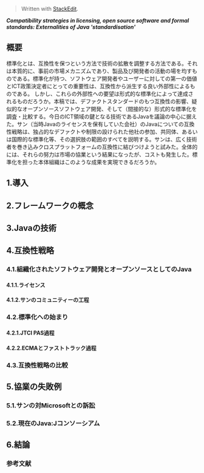 ﻿> Written with [StackEdit](https://stackedit.io/).

***Compatibility strategies in licensing, open source software and formal standards: Externalities of Java 'standardisation'***

## 概要
標準化とは、互換性を保つという方法で技術の拡散を調整する方法である。それは本質的に、事前の市場メカニズムであり、製品及び開発者の活動の場を均すものである。標準化が持つ、ソフトウェア開発者やユーザーに対しての第一の価値とICT政策決定者にとっての重要性は、互換性から派生する良い外部性によるものである。
しかし、これらの外部性への要望は形式的な標準化によって達成されるものだろうか。本稿では、デファクトスタンダードのもつ互換性の影響、疑似的なオープンソースソフトウェア開発、そして（間接的な）形式的な標準化を調査・比較する。今日のICT領域の鍵となる技術であるJavaを議論の中心に据えた。サン（当時Javaのライセンスを保有していた会社）のJavaについての互換性戦略は、独占的なデファクトや制限の設けられた他社の参加、共同体、あるいは国際的な標準化等、その選択肢の範囲のすべてを説明する。サンは、広く技術者を巻き込みクロスプラットフォームの互換性に結びつけようと試みた。全体的には、それらの努力は市場の協業という結果になったが、コストも発生した。標準化を担った本体組織はこのような成果を実現できるだろうか。

## 1.導入
## 2.フレームワークの概念
## 3.Javaの技術
## 4.互換性戦略
### 4.1.組織化されたソフトウェア開発とオープンソースとしてのJava
#### 4.1.1.ライセンス
#### 4.1.2.サンのコミュニティーの工程
### 4.2.標準化への始まり
#### 4.2.1.JTCI PAS過程
#### 4.2.2.ECMAとファストトラック過程
### 4.3.互換性戦略の比較
## 5.協業の失敗例
### 5.1.サンの対Microsoftとの訴訟
### 5.2.現在のJava:Jコンソーシアム
## 6.結論
### 参考文献
